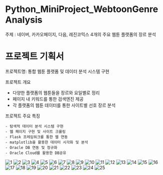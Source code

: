 
# Python_MiniProject_WebtoonGenreAnalysis

주제 : 네이버, 카카오페이지, 다음, 레진코믹스 4개의 주요 웹툰 플랫폼의 장르 분석

# 프로젝트 기획서

  프로젝트명: 통합 웹툰 플랫폼 및 데이터 분석 시스템 구현

  프로젝트 개요
  
   - 다양한 플랫폼의 웹툰들을 장르와 요일별로 정리
   - 페이지 내 키워드를 통한 검색엔진 제공
   - 각 플랫폼의 웹툰 데이터를 통한 사이트별 선호 장르 분석

   
  프로젝트 주요 특징

    - 탐색적 데이터 분석 시스템 구현
    - 웹 페이지 구현 및 사이트 크롤링
    - Flask 프레임워크를 통한 웹 연동
    - matplotlib을 활용한 데이터 시각화 및 분석
    - Oracle DB 연동 및 정규화
    - Oracle Cloud를 활용한 DB공유
    
![1](https://user-images.githubusercontent.com/86037701/125757419-595dcc24-0b31-4f2a-a9da-be6c594421b2.jpg)
![2](https://user-images.githubusercontent.com/86037701/125757427-3c0e7c85-55bd-4eb6-a3c1-d2dfbc30618b.jpg)
![3](https://user-images.githubusercontent.com/86037701/125757439-fdef68f7-d294-4621-a366-696b59219a5d.jpg)
![4](https://user-images.githubusercontent.com/86037701/125757449-5318491b-3921-439c-a501-8cdcd7f38c8d.jpg)
![5](https://user-images.githubusercontent.com/86037701/125757452-3830d328-4b04-4b2a-9270-c9339a99ece5.jpg)
![6](https://user-images.githubusercontent.com/86037701/125757460-79bc9b3b-dbf8-433f-8ce8-64a0f4a3d579.jpg)
![7](https://user-images.githubusercontent.com/86037701/125757462-93732466-9152-49c7-8163-fd99afcfc857.jpg)
![8](https://user-images.githubusercontent.com/86037701/125757474-42be299b-ef89-4cb7-8f55-657462eac168.jpg)
![9](https://user-images.githubusercontent.com/86037701/125757492-ab653195-5d6b-466d-b461-f0e33e92b742.jpg)
![10](https://user-images.githubusercontent.com/86037701/125757503-fb30eaf2-7548-48cd-ae00-6de4373533e0.jpg)
![11](https://user-images.githubusercontent.com/86037701/125757512-fdc3e9f2-0e4d-49eb-900c-7cc564d51238.jpg)
![12](https://user-images.githubusercontent.com/86037701/125757519-0a1c8987-338c-45eb-90d6-7d9d1c048a74.jpg)
![13](https://user-images.githubusercontent.com/86037701/125757527-51a8c045-a9ba-4caf-bf08-4406c4335cf8.jpg)
![14](https://user-images.githubusercontent.com/86037701/125757534-6c978b9a-a9cb-45b4-9661-1f59e90fab88.jpg)
![15](https://user-images.githubusercontent.com/86037701/125757546-75af75ff-7dde-43ed-8077-2243c02c3d12.jpg)
![16](https://user-images.githubusercontent.com/86037701/125757582-890cf43e-afcf-4a1e-9fef-a44cb59387b2.jpg)
![17](https://user-images.githubusercontent.com/86037701/125757585-342b1aa2-7d24-49b3-b8ad-cd4e7b7ada49.jpg)
![18](https://user-images.githubusercontent.com/86037701/125757587-020ea157-3029-4d86-a549-e8536ad98f57.jpg)
![19](https://user-images.githubusercontent.com/86037701/125757591-8f774577-d5cd-4041-9de7-7eb82f81cb3e.jpg)
![20](https://user-images.githubusercontent.com/86037701/125757597-3e721251-2eba-4b78-a406-3aabb026cf8d.jpg)
![21](https://user-images.githubusercontent.com/86037701/125757608-54668e8d-ec8b-4c89-b8ac-98e789dd2a31.jpg)
![22](https://user-images.githubusercontent.com/86037701/125757620-2d1b26cc-a24b-4cae-8c27-8362713fa318.jpg)
![23](https://user-images.githubusercontent.com/86037701/125757627-b2de1a63-467b-429b-b57f-650093b43ce7.jpg)
![24](https://user-images.githubusercontent.com/86037701/125757629-3f0e87ba-eab5-4b24-8a31-3f79493de868.jpg)
![25](https://user-images.githubusercontent.com/86037701/125757639-a0ffe450-2626-458d-844d-06c58a7a4804.jpg)
